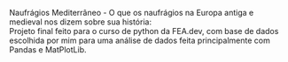Naufrágios Mediterrâneo - O que os naufrágios na Europa antiga e medieval nos dizem sobre sua história: \
Projeto final feito para o curso de python da FEA.dev, com base de dados escolhida por mim para uma análise de dados feita principalmente com Pandas e MatPlotLib.
